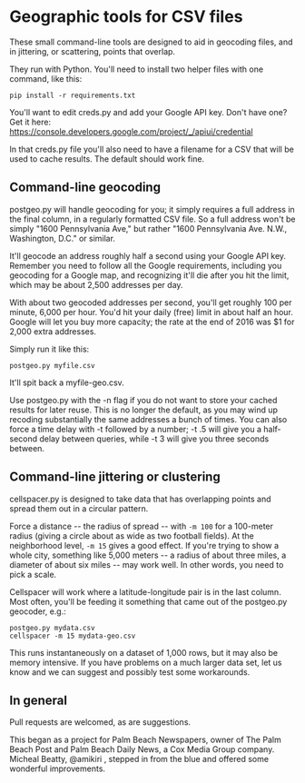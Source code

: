 Geographic tools for CSV files
============================

These small command-line tools are designed to aid in geocoding files, and in jittering, or scattering, points that overlap.

They run with Python. You'll need to install two helper files with one command, like this:

<code>pip install -r requirements.txt</code>

You'll want to edit creds.py and add your Google API key. Don't have one? Get it here:
https://console.developers.google.com/project/_/apiui/credential

In that creds.py file you'll also need to have a filename for a CSV that will be used to cache results. The default should work fine.


Command-line geocoding
----------------------

postgeo.py will handle geocoding for you; it simply requires a full address in the final column, in a regularly formatted CSV file. So a full address won't be simply "1600 Pennsylvania Ave," but rather "1600 Pennsylvania Ave. N.W., Washington, D.C." or similar.

It'll geocode an address roughly half a second using your Google API key. Remember you need to follow all the Google requirements, including you geocoding for a Google map, and recognizing it'll die after you hit the limit, which may be about 2,500 addresses per day.

With about two geocoded addresses per second, you'll get roughly 100 per minute, 6,000 per hour. You'd hit your daily (free) limit in about half an hour. Google will let you buy more capacity; the rate at the end of 2016 was $1 for 2,000 extra addresses.

Simply run it like this:

<code>postgeo.py myfile.csv</code>

It'll spit back a myfile-geo.csv.

Use postgeo.py with the -n flag if you do not want to store your cached results for later reuse. This is no longer the default, as you may wind up recoding substantially the same addresses a bunch of times. You can also force a time delay with -t followed by a number; -t .5 will give you a half-second delay between queries, while -t 3 will give you three seconds between.


Command-line jittering or clustering
------------------------------------

cellspacer.py is designed to take data that has overlapping points and spread them out in a circular pattern.

Force a distance -- the radius of spread -- with <code>-m 100</code> for a 100-meter radius (giving a circle about as wide as two football fields). At the neighborhood level, <code>-m 15</code> gives a good effect. If you're trying to show a whole city, something like 5,000 meters -- a radius of about three miles, a diameter of about six miles -- may work well. In other words, you need to pick a scale.

Cellspacer will work where a latitude-longitude pair is in the last column. Most often, you'll be feeding it something that came out of the postgeo.py geocoder, e.g.:

<pre><code>postgeo.py mydata.csv
cellspacer -m 15 mydata-geo.csv</code></pre>


This runs instantaneously on a dataset of 1,000 rows, but it may also be memory intensive. If you have problems on a much larger data set, let us know and we can suggest and possibly test some workarounds.

In general
----------

Pull requests are welcomed, as are suggestions.

This began as a project for Palm Beach Newspapers, owner of The Palm Beach Post and Palm Beach Daily News, a Cox Media Group company. Micheal Beatty, @amikiri , stepped in from the blue and offered some wonderful improvements.